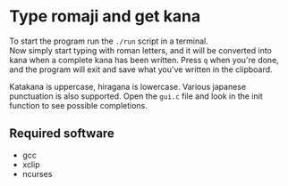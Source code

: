 # Type romaji and get kana

To start the program run the `./run` script in a terminal.  
Now simply start typing with roman letters, and it will be converted into kana when a complete kana has been written. Press `q` when you're done, and the program will exit and save what you've written in the clipboard.

Katakana is uppercase, hiragana is lowercase. Various japanese punctuation is also supported. Open the `gui.c` file and look in the init function to see possible completions.

## Required software
 * gcc
 * xclip
 * ncurses
